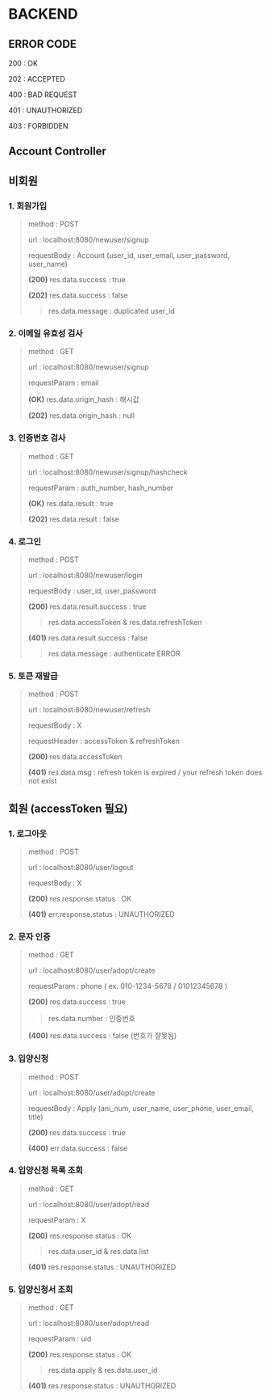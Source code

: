 # BACKEND

## ERROR CODE

200 : OK

202 : ACCEPTED

400 : BAD REQUEST

401 : UNAUTHORIZED

403 : FORBIDDEN



## Account Controller

## 비회원

### 1. 회원가입

> method : POST
>
> url : localhost:8080/newuser/signup
>
> requestBody : Account (user_id, user_email, user_password, user_name)
>
> **(200)** res.data.success : true 
>
> **(202)** res.data.success : false
>
> > res.data.message : duplicated user_id

### 2. 이메일 유효성 검사

> method : GET
>
> url : localhost:8080/newuser/signup
>
> requestParam : email
>
> **(OK)** res.data.origin_hash : 해시값
>
> **(202)** res.data.origin_hash : null

### 3. 인증번호 검사

> method : GET
>
> url : localhost:8080/newuser/signup/hashcheck
>
> requestParam : auth_number, hash_number
>
> **(OK)** res.data.result : true
>
> **(202)** res.data.result : false

### 4. 로그인

> method : POST
>
> url : localhost:8080/newuser/login
>
> requestBody : user_id, user_password
>
> **(200)** res.data.result.success : true
>
> >  res.data.accessToken & res.data.refreshToken
>
> **(401)** res.data.result.success : false
>
> > res.data.message : authenticate ERROR

### 5. 토큰 재발급

> method : POST
>
> url : localhost:8080/newuser/refresh
>
> requestBody : X
>
> requestHeader : accessToken & refreshToken
>
> **(200)** res.data.accessToken
>
> **(401)** res.data.msg : refresh token is expired / your refresh token does not exist



## 회원 (accessToken 필요)

### 1.  로그아웃

> method : POST
>
> url : localhost:8080/user/logout
>
> requestBody : X
>
> **(200)** res.response.status : OK
>
> **(401)** err.response.status :  UNAUTHORIZED

### 2. 문자 인증

> method : GET
>
> url : localhost:8080/user/adopt/create
>
> requestParam : phone ( ex. 010-1234-5678 / 01012345678 )
>
> **(200)** res.data.success : true
>
> > res.data.number : 인증번호
>
> **(400)** res.data.success : false (번호가 잘못됨)

### 3. 입양신청

> method : POST
>
> url : localhost:8080/user/adopt/create
>
> requestBody : Apply (ani_num, user_name, user_phone, user_email, title)
>
> **(200)** res.data.success : true 
>
> **(400)** err.data.success : false

### 4. 입양신청 목록 조회

> method : GET
>
> url : localhost:8080/user/adopt/read
>
> requestParam : X
>
> **(200)** res.response.status : OK
>
> > res.data.user_id & res.data.list
>
> **(401)** res.response.status : UNAUTHORIZED

### 5. 입양신청서 조회

> method : GET
>
> url : localhost:8080/user/adopt/read
>
> requestParam : uid
>
> **(200)** res.response.status : OK
>
> > res.data.apply & res.data.user_id
>
> **(401)** res.response.status : UNAUTHORIZED





